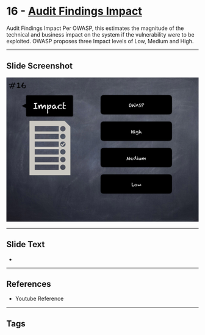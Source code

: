 
# 16 - [Audit Findings Impact](./Audit%20Findings%20Impact.md)

Audit Findings Impact Per OWASP, this estimates the magnitude of the technical and business impact on the system if the vulnerability were to be exploited. OWASP proposes three Impact levels of Low, Medium and High.




___
## Slide Screenshot
![016.png](../../images/6.Audit%20Techniques%20and%20Tools%20101/016.png)
___
## Slide Text
- 
___
## References
- Youtube Reference
___
## Tags
